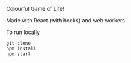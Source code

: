 Colourful Game of Life!

Made with React (with hooks) and web workers

To run locally

```
git clone
npm install
npm start
```
